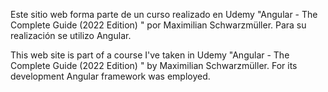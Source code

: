 Este sitio web forma parte de un curso realizado en Udemy "Angular - The Complete Guide (2022 Edition)
" por Maximilian Schwarzmüller. Para su realización se utilizo Angular.

This web site is part of a course I've taken in Udemy "Angular - The Complete Guide (2022 Edition)
" by Maximilian Schwarzmüller. For its development Angular framework was employed.